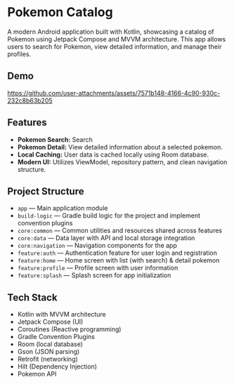 # Pokemon Catalog

A modern Android application built with Kotlin, showcasing a catalog of Pokemon using Jetpack
Compose and MVVM architecture. This app allows users to search for Pokemon, view detailed
information, and manage their profiles.

## Demo



https://github.com/user-attachments/assets/7571b148-4166-4c90-930c-232c8b63b205


## Features

- **Pokemon Search:** Search
- **Pokemon Detail:** View detailed information about a selected pokemon.
- **Local Caching:** User data is cached locally using Room database.
- **Modern UI:** Utilizes ViewModel, repository pattern, and clean navigation structure.

## Project Structure

- `app` — Main application module
- `build-logic` — Gradle build logic for the project and implement convention plugins
- `core:common` — Common utilities and resources shared across features
- `core:data` — Data layer with API and local storage integration
- `core:navigation` — Navigation components for the app
- `feature:auth` — Authentication feature for user login and registration
- `feature:home` — Home screen with list (with search) & detail pokemon
- `feature:profile` — Profile screen with user information
- `feature:splash` — Splash screen for app initialization

## Tech Stack

- Kotlin with MVVM architecture
- Jetpack Compose (UI)
- Coroutines (Reactive programming)
- Gradle Convention Plugins
- Room (local database)
- Gson (JSON parsing)
- Retrofit (networking)
- Hilt (Dependency Injection)
- Pokemon API
